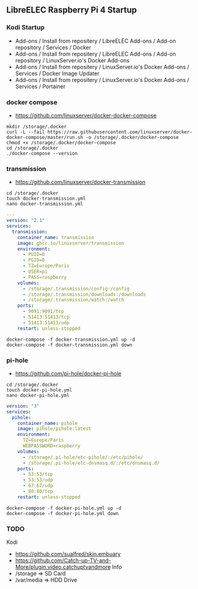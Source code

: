 ## LibreELEC Raspberry Pi 4 Startup 

### Kodi Startup

- Add-ons / Install from repositery / LibreELEC Add-ons / Add-on repository / Services / Docker
- Add-ons / Install from repositery / LibreELEC Add-ons / Add-on repository / LinuxServer.io's Docker Add-ons
- Add-ons / Install from repositery / LinuxServer.io's Docker Add-ons / Services / Docker Image Updater
- Add-ons / Install from repositery / LinuxServer.io's Docker Add-ons / Services / Portainer

### docker compose
- https://github.com/linuxserver/docker-docker-compose
```
mkdir /storage/.docker
curl -L --fail https://raw.githubusercontent.com/linuxserver/docker-docker-compose/master/run.sh -o /storage/.docker/docker-compose
chmod +x /storage/.docker/docker-compose
cd /storage/.docker
./docker-compose --version
```

### transmission
- https://github.com/linuxserver/docker-transmission
```
cd /storage/.docker
touch docker-transmission.yml
nano docker-transmission.yml
```
```yaml
---
version: "2.1"
services:
  transmission:
    container_name: transmission
    image: ghcr.io/linuxserver/transmission
    environment:
      - PUID=0
      - PGID=0
      - TZ=Europe/Paris
      - USER=pi
      - PASS=raspberry
    volumes:
      - /storage/.transmission/config:/config
      - /storage/.transmission/downloads:/downloads
      - /storage/.transmission/watch:/watch
    ports:
      - 9091:9091/tcp
      - 51413:51413/tcp
      - 51413:51413/udp
    restart: unless-stopped
```
```
docker-compose -f docker-transmission.yml up -d
docker-compose -f docker-transmission.yml down
```

### pi-hole
- https://github.com/pi-hole/docker-pi-hole

```
cd /storage/.docker
touch docker-pi-hole.yml
nano docker-pi-hole.yml
```
```yaml
version: "3"
services:
  pihole:
    container_name: pihole
    image: pihole/pihole:latest
    environment:
      TZ=Europe/Paris
      WEBPASSWORD=raspberry
    volumes:
      - /storage/.pi-hole/etc-pihole/:/etc/pihole/
      - /storage/.pi-hole/etc-dnsmasq.d/:/etc/dnsmasq.d/
    ports:
      - 53:53/tcp
      - 53:53/udp
      - 67:67/udp
      - 80:80/tcp
    restart: unless-stopped
```
```
docker-compose -f docker-pi-hole.yml up -d
docker-compose -f docker-pi-hole.yml down
```

### TODO
Kodi
- https://github.com/sualfred/skin.embuary
- https://github.com/Catch-up-TV-and-More/plugin.video.catchuptvandmore
Info
- /storage => SD Card
- /var/media => HDD Drive
